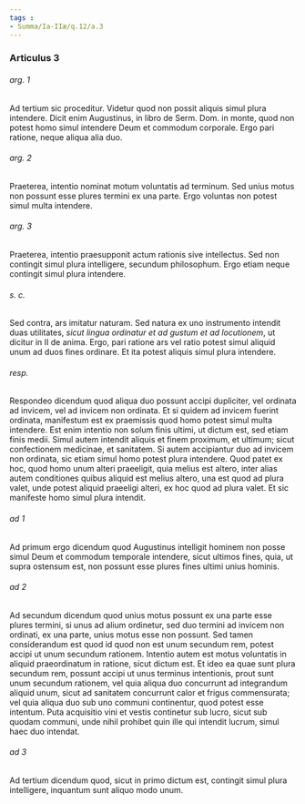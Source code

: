 ```yaml
---
tags : 
- Summa/Ia-IIæ/q.12/a.3
---
```


### Articulus 3

###### arg. 1
Ad tertium sic proceditur. Videtur quod non possit aliquis simul plura intendere. Dicit enim Augustinus, in libro de Serm. Dom. in monte, quod non potest homo simul intendere Deum et commodum corporale. Ergo pari ratione, neque aliqua alia duo.

###### arg. 2
Praeterea, intentio nominat motum voluntatis ad terminum. Sed unius motus non possunt esse plures termini ex una parte. Ergo voluntas non potest simul multa intendere.

###### arg. 3
Praeterea, intentio praesupponit actum rationis sive intellectus. Sed non contingit simul plura intelligere, secundum philosophum. Ergo etiam neque contingit simul plura intendere.

###### s. c.
Sed contra, ars imitatur naturam. Sed natura ex uno instrumento intendit duas utilitates, *sicut lingua ordinatur et ad gustum et ad locutionem*, ut dicitur in II de anima. Ergo, pari ratione ars vel ratio potest simul aliquid unum ad duos fines ordinare. Et ita potest aliquis simul plura intendere.

###### resp.
Respondeo dicendum quod aliqua duo possunt accipi dupliciter, vel ordinata ad invicem, vel ad invicem non ordinata. Et si quidem ad invicem fuerint ordinata, manifestum est ex praemissis quod homo potest simul multa intendere. Est enim intentio non solum finis ultimi, ut dictum est, sed etiam finis medii. Simul autem intendit aliquis et finem proximum, et ultimum; sicut confectionem medicinae, et sanitatem. Si autem accipiantur duo ad invicem non ordinata, sic etiam simul homo potest plura intendere. Quod patet ex hoc, quod homo unum alteri praeeligit, quia melius est altero, inter alias autem conditiones quibus aliquid est melius altero, una est quod ad plura valet, unde potest aliquid praeeligi alteri, ex hoc quod ad plura valet. Et sic manifeste homo simul plura intendit.

###### ad 1
Ad primum ergo dicendum quod Augustinus intelligit hominem non posse simul Deum et commodum temporale intendere, sicut ultimos fines, quia, ut supra ostensum est, non possunt esse plures fines ultimi unius hominis.

###### ad 2
Ad secundum dicendum quod unius motus possunt ex una parte esse plures termini, si unus ad alium ordinetur, sed duo termini ad invicem non ordinati, ex una parte, unius motus esse non possunt. Sed tamen considerandum est quod id quod non est unum secundum rem, potest accipi ut unum secundum rationem. Intentio autem est motus voluntatis in aliquid praeordinatum in ratione, sicut dictum est. Et ideo ea quae sunt plura secundum rem, possunt accipi ut unus terminus intentionis, prout sunt unum secundum rationem, vel quia aliqua duo concurrunt ad integrandum aliquid unum, sicut ad sanitatem concurrunt calor et frigus commensurata; vel quia aliqua duo sub uno communi continentur, quod potest esse intentum. Puta acquisitio vini et vestis continetur sub lucro, sicut sub quodam communi, unde nihil prohibet quin ille qui intendit lucrum, simul haec duo intendat.

###### ad 3
Ad tertium dicendum quod, sicut in primo dictum est, contingit simul plura intelligere, inquantum sunt aliquo modo unum.

